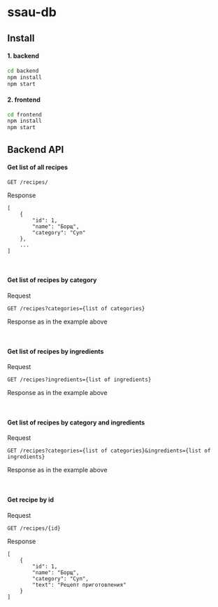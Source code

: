 # ssau-db
## Install
#### 1. backend
```bash
cd backend
npm install
npm start
```
#### 2. frontend
```bash
cd frontend
npm install
npm start
```
## Backend API
#### Get list of all recipes
```
GET /recipes/
```
Response
```
[
    {
        "id": 1,
        "name": "Борщ",
        "category": "Суп"
    },
    ...
]
```

<br>

#### Get list of recipes by category
Request
```
GET /recipes?categories={list of categories}
```
Response as in the example above

<br>

#### Get list of recipes by ingredients
Request
```
GET /recipes?ingredients={list of ingredients}
```
Response as in the example above

<br>

#### Get list of recipes by category and ingredients
Request
```
GET /recipes?categories={list of categories}&ingredients={list of ingredients}
```
Response as in the example above

<br>

#### Get recipe by id
Request
```
GET /recipes/{id}
```
Response
```
[
    {
        "id": 1,
        "name": "Борщ",
        "category": "Суп",
        "text": "Рецепт приготовления"
    }
]
```